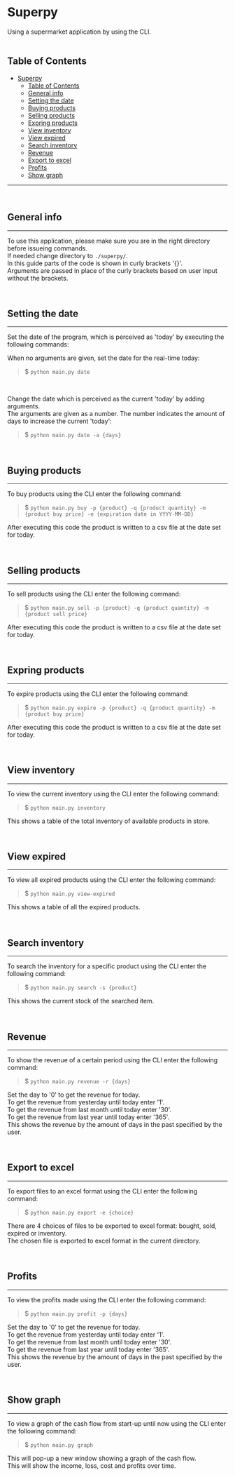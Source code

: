 # Superpy

Using a supermarket application by using the CLI.  
<br/>

Table of Contents
---
- [Superpy](#superpy)
  - [Table of Contents](#table-of-contents)
  - [General info](#general-info)
  - [Setting the date](#setting-the-date)
  - [Buying products](#buying-products)
  - [Selling products](#selling-products)
  - [Expring products](#expring-products)
  - [View inventory](#view-inventory)
  - [View expired](#view-expired)
  - [Search inventory](#search-inventory)
  - [Revenue](#revenue)
  - [Export to excel](#export-to-excel)
  - [Profits](#profits)
  - [Show graph](#show-graph)
---
<br/>

## General info
---
To use this application, please make sure you are in the right directory before issueing commands.  
If needed change directory to `./superpy/`.  
In this guide parts of the code is shown in curly brackets '{}'.  
Arguments are passed in place of the curly brackets based on user input without the brackets.  

<br/>

## Setting the date
---
Set the date of the program, which is perceived as 'today' by executing the following commands:  
  
When no arguments are given, set the date for the real-time today:
> $ `python main.py date`  

<br/>

Change the date which is perceived as the current 'today' by adding arguments.  
The arguments are given as a number. The number indicates the amount of days to increase the current 'today':  
> $ `python main.py date -a {days}`  

<br/>

## Buying products  
---
To buy products using the CLI enter the following command:  
> $ `python main.py buy -p {product} -q {product quantity} -m {product buy price} -e {expiration date in YYYY-MM-DD}`  

After executing this code the product is written to a csv file at the date set for today.

<br/>

## Selling products 
--- 
To sell products using the CLI enter the following command:  
> $ `python main.py sell -p {product} -q {product quantity} -m {product sell price}`  

After executing this code the product is written to a csv file at the date set for today.

<br/>  

## Expring products 
--- 
To expire products using the CLI enter the following command:  
> $ `python main.py expire -p {product} -q {product quantity} -m {product buy price}`  

After executing this code the product is written to a csv file at the date set for today.

<br/>  

## View inventory 
--- 
To view the current inventory using the CLI enter the following command:  
> $ `python main.py inventory`  

This shows a table of the total inventory of available products in store. 

<br/>  

## View expired 
--- 
To view all expired products using the CLI enter the following command:  
> $ `python main.py view-expired`  

This shows a table of all the expired products. 

<br/>  

## Search inventory 
--- 
To search the inventory for a specific product using the CLI enter the following command:  
> $ `python main.py search -s {product}`  

This shows the current stock of the searched item. 

<br/>  

## Revenue 
--- 
To show the revenue of a certain period using the CLI enter the following command:  
> $ `python main.py revenue -r {days}`  

Set the day to '0' to get the revenue for today.  
To get the revenue from yesterday until today enter '1'.  
To get the revenue from last month until today enter '30'.  
To get the revenue from last year until today enter '365'.  
This shows the revenue by the amount of days in the past specified by the user.  

<br/>  

## Export to excel 
--- 
To export files to an excel format using the CLI enter the following command:  
> $ `python main.py export -e {choice}`  

There are 4 choices of files to be exported to excel format: bought, sold, expired or inventory.  
The chosen file is exported to excel format in the current directory.   

<br/>  

## Profits 
--- 
To view the profits made using the CLI enter the following command:  
> $ `python main.py profit -p {days}`  

Set the day to '0' to get the revenue for today.  
To get the revenue from yesterday until today enter '1'.  
To get the revenue from last month until today enter '30'.  
To get the revenue from last year until today enter '365'.  
This shows the revenue by the amount of days in the past specified by the user.  

<br/>  

## Show graph 
--- 
To view a graph of the cash flow from start-up until now using the CLI enter the following command:  
> $ `python main.py graph`  

This will pop-up a new window showing a graph of the cash flow.  
This will show the income, loss, cost and profits over time.
